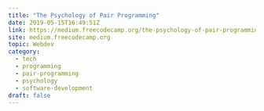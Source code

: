 ```yaml
---
title: "The Psychology of Pair Programming"
date: 2019-05-15T16:49:51Z
link: https://medium.freecodecamp.org/the-psychology-of-pair-programming-86cb31f9abca?source=rss----336d898217ee---4&utm_medium=RSS&utm_source=hune
site: medium.freecodecamp.org
topic: Webdev
category:
  - tech
  - programming
  - pair-programming
  - psychology
  - software-development
draft: false
---
```

